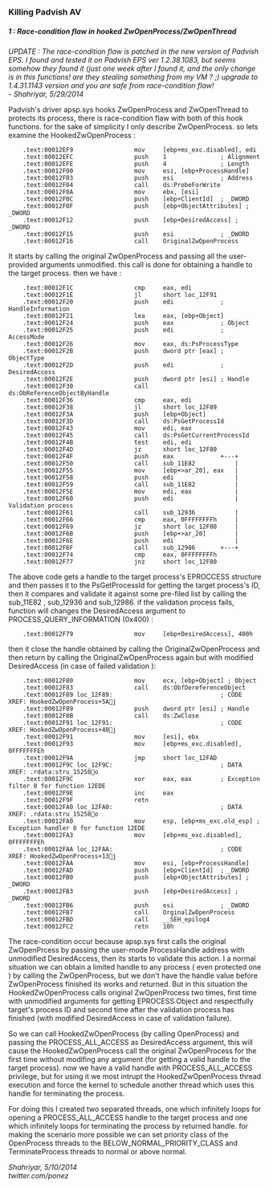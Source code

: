 ### Killing Padvish AV 
  
  
##### 1 : Race-condition flaw in hooked ZwOpenProcess/ZwOpenThread


*UPDATE : The race-condition flaw is patched in the new version of Padvish EPS. I found and tested it
         on Padvish EPS ver 1.2.38.1083, but seems somehow they found it (just one week after I found it,
		 and the only change is in this functions! are they stealing something from my VM ? ;) 
		 upgrade to 1.4.31.1143 version and you are safe from race-condition flaw!  
		 - Shahriyar, 5/29/2014*

Padvish's driver apsp.sys hooks ZwOpenProcess and ZwOpenThread to protects its process, there is 
race-condition flaw with both of this hook functions. for the sake of simplicity I only describe ZwOpenProcess.
so lets examine the HookedZwOpenProcess :

        .text:00012EF9                 mov     [ebp+ms_exc.disabled], edi
        .text:00012EFC                 push    1               ; Alignment
        .text:00012EFE                 push    4               ; Length
        .text:00012F00                 mov     esi, [ebp+ProcessHandle]
        .text:00012F03                 push    esi             ; Address
        .text:00012F04                 call    ds:ProbeForWrite
        .text:00012F0A                 mov     ebx, [esi]
        .text:00012F0C                 push    [ebp+ClientId]  ; _DWORD
        .text:00012F0F                 push    [ebp+ObjectAttributes] ; _DWORD
        .text:00012F12                 push    [ebp+DesiredAccess] ; _DWORD
        .text:00012F15                 push    esi             ; _DWORD
        .text:00012F16                 call    OriginalZwOpenProcess

It starts by calling the original ZwOpenProcess and passing all the user-provided arguments unmodified.
this call is done for obtaining a handle to the target process. then we have :

        .text:00012F1C                 cmp     eax, edi
        .text:00012F1E                 jl      short loc_12F91
        .text:00012F20                 push    edi             ; HandleInformation
        .text:00012F21                 lea     eax, [ebp+Object]
        .text:00012F24                 push    eax             ; Object
        .text:00012F25                 push    edi             ; AccessMode
        .text:00012F26                 mov     eax, ds:PsProcessType
        .text:00012F2B                 push    dword ptr [eax] ; ObjectType
        .text:00012F2D                 push    edi             ; DesiredAccess
        .text:00012F2E                 push    dword ptr [esi] ; Handle
        .text:00012F30                 call    ds:ObReferenceObjectByHandle
        .text:00012F36                 cmp     eax, edi
        .text:00012F38                 jl      short loc_12F89
        .text:00012F3A                 push    [ebp+Object]
        .text:00012F3D                 call    ds:PsGetProcessId
        .text:00012F43                 mov     edi, eax
        .text:00012F45                 call    ds:PsGetCurrentProcessId
        .text:00012F4B                 test    edi, edi
        .text:00012F4D                 jz      short loc_12F80
        .text:00012F4F                 push    eax             +---+
        .text:00012F50                 call    sub_11E82           |
        .text:00012F55                 mov     [ebp+>ar_20], eax   |
        .text:00012F58                 push    edi                 |
        .text:00012F59                 call    sub_11E82           |
        .text:00012F5E                 mov     edi, eax            |
        .text:00012F60                 push    edi                 |     Validation process
        .text:00012F61                 call    sub_12936           |
        .text:00012F66                 cmp     eax, 0FFFFFFFFh     |
        .text:00012F69                 jz      short loc_12F80     |
        .text:00012F6B                 push    [ebp+>ar_20]        |
        .text:00012F6E                 push    edi                 |
        .text:00012F6F                 call    sub_12986       +---+
        .text:00012F74                 cmp     eax, 0FFFFFFFFh
        .text:00012F77                 jnz     short loc_12F80

The above code gets a handle to the target process's EPROCCESS structure and then passes it to the PsGetProcessId
for getting the target process's ID, then it compares and validate it against some pre-filed list by calling 
the sub_11E82 , sub_12936 and sub_12986. if the validation process fails, function will changes the DesiredAccess
argument to PROCESS_QUERY_INFORMATION (0x400) :

        .text:00012F79                 mov     [ebp+DesiredAccess], 400h

then it close the handle obtained by calling the OriginalZwOpenProcess and then return by calling the 
OriginalZwOpenProcess again but with modified DesiredAccess (in case of failed validation ):

        .text:00012F80                 mov     ecx, [ebp+Object] ; Object
        .text:00012F83                 call    ds:ObfDereferenceObject
        .text:00012F89 loc_12F89:                              ; CODE XREF: HookedZwOpenProcess+5Aj
        .text:00012F89                 push    dword ptr [esi] ; Handle
        .text:00012F8B                 call    ds:ZwClose
        .text:00012F91 loc_12F91:                              ; CODE XREF: HookedZwOpenProcess+40j
        .text:00012F91                 mov     [esi], ebx
        .text:00012F93                 mov     [ebp+ms_exc.disabled], 0FFFFFFFEh
        .text:00012F9A                 jmp     short loc_12FAD
        .text:00012F9C loc_12F9C:                              ; DATA XREF: .rdata:stru_15258o
        .text:00012F9C                 xor     eax, eax        ; Exception filter 0 for function 12EDE
        .text:00012F9E                 inc     eax
        .text:00012F9F                 retn
        .text:00012FA0 loc_12FA0:                              ; DATA XREF: .rdata:stru_15258o
        .text:00012FA0                 mov     esp, [ebp+ms_exc.old_esp] ; Exception handler 0 for function 12EDE
        .text:00012FA3                 mov     [ebp+ms_exc.disabled], 0FFFFFFFEh
        .text:00012FAA loc_12FAA:                              ; CODE XREF: HookedZwOpenProcess+13j
        .text:00012FAA                 mov     esi, [ebp+ProcessHandle]
        .text:00012FAD                 push    [ebp+ClientId]  ; _DWORD
        .text:00012FB0                 push    [ebp+ObjectAttributes] ; _DWORD
        .text:00012FB3                 push    [ebp+DesiredAccess] ; _DWORD
        .text:00012FB6                 push    esi             ; _DWORD
        .text:00012FB7                 call    OrginalZwOpenProcess
        .text:00012FBD                 call    __SEH_epilog4
        .text:00012FC2                 retn    10h

    
The race-condition occur because apsp.sys first calls the original ZwOpenPrcess by passing the user-mode 
ProcessHandle address with unmodified DesiredAccess, then its starts to validate this action. I a normal
situation we can obtain a limited handle to any process ( even protected one ) by calling the ZwOpenProcess, 
but we don't have the handle value before ZwOpenProcess finished its works and returned.
But in this situation the HookedZwOpenProcess calls original ZwOpenProcess two times, first time with unmodified 
arguments for getting EPROCESS Object and respectfully target's process ID and second time after the validation
process has finished (with modified DesiredAccess in case of validation failure).

So we can call HookedZwOpenProcess (by calling OpenProcess) and passing the PROCESS_ALL_ACCESS as DesiredAccess
argument, this will cause the HookedZwOpenProcess call the original ZwOpenProcess for the first time without
modifing any argument (for getting a valid handle to the target process). now we have a valid
handle with PROCESS_ALL_ACCESS privilege, but for using it we most intrupt the HookedZwOpenProcess thread 
execution and force the kernel to schedule another thread which uses this handle for terminating the process.

For doing this I created two separated threads, one which infinitely loops for opening a PROCESS_ALL_ACCESS 
handle to the target process and one which infinitely loops for terminating the process by returned handle.
for making the scenario more possible we can set priority class of the OpenProcess threads to the 
BELOW_NORMAL_PRIORITY_CLASS and TerminateProcess threads to normal or above normal.

*Shahriyar, 5/10/2014  
twitter.com/ponez*
